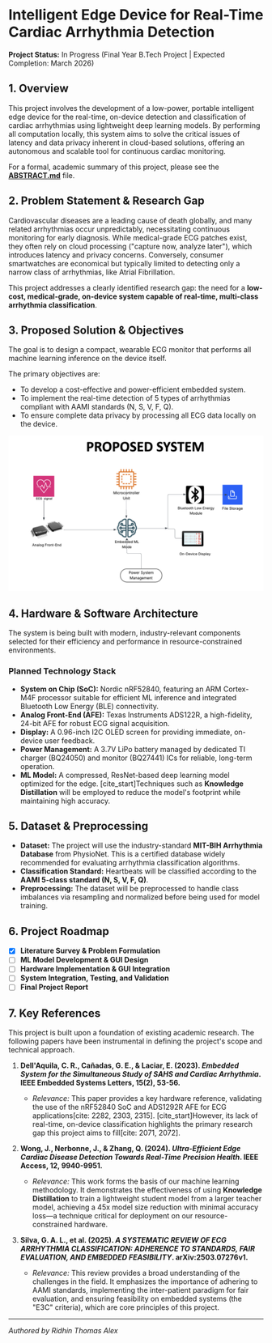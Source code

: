 # Intelligent Edge Device for Real-Time Cardiac Arrhythmia Detection

**Project Status:** In Progress (Final Year B.Tech Project | Expected Completion: March 2026)

## 1. Overview
This project involves the development of a low-power, portable intelligent edge device for the real-time, on-device detection and classification of cardiac arrhythmias using lightweight deep learning models. By performing all computation locally, this system aims to solve the critical issues of latency and data privacy inherent in cloud-based solutions, offering an autonomous and scalable tool for continuous cardiac monitoring.

For a formal, academic summary of this project, please see the **[ABSTRACT.md](ABSTRACT.md)** file.

## 2. Problem Statement & Research Gap
Cardiovascular diseases are a leading cause of death globally, and many related arrhythmias occur unpredictably, necessitating continuous monitoring for early diagnosis. While medical-grade ECG patches exist, they often rely on cloud processing ("capture now, analyze later"), which introduces latency and privacy concerns. Conversely, consumer smartwatches are economical but typically limited to detecting only a narrow class of arrhythmias, like Atrial Fibrillation.

This project addresses a clearly identified research gap: the need for a **low-cost, medical-grade, on-device system capable of real-time, multi-class arrhythmia classification**.

## 3. Proposed Solution & Objectives
The goal is to design a compact, wearable ECG monitor that performs all machine learning inference on the device itself.

The primary objectives are:
* To develop a cost-effective and power-efficient embedded system.
* To implement the real-time detection of 5 types of arrhythmias compliant with AAMI standards (N, S, V, F, Q).
* To ensure complete data privacy by processing all ECG data locally on the device.

![Proposed System Diagram](block_diagram.png)

## 4. Hardware & Software Architecture
The system is being built with modern, industry-relevant components selected for their efficiency and performance in resource-constrained environments.

### Planned Technology Stack
* **System on Chip (SoC):** Nordic nRF52840, featuring an ARM Cortex-M4F processor suitable for efficient ML inference and integrated Bluetooth Low Energy (BLE) connectivity.
* **Analog Front-End (AFE):** Texas Instruments ADS122R, a high-fidelity, 24-bit AFE for robust ECG signal acquisition.
* **Display:** A 0.96-inch I2C OLED screen for providing immediate, on-device user feedback.
* **Power Management:** A 3.7V LiPo battery managed by dedicated TI charger (BQ24050) and monitor (BQ27441) ICs for reliable, long-term operation.
* **ML Model:** A compressed, ResNet-based deep learning model optimized for the edge. [cite_start]Techniques such as **Knowledge Distillation** will be employed to reduce the model's footprint while maintaining high accuracy.

## 5. Dataset & Preprocessing
* **Dataset:** The project will use the industry-standard **MIT-BIH Arrhythmia Database** from PhysioNet. This is a certified database widely recommended for evaluating arrhythmia classification algorithms.
* **Classification Standard:** Heartbeats will be classified according to the **AAMI 5-class standard (N, S, V, F, Q)**.
* **Preprocessing:** The dataset will be preprocessed to handle class imbalances via resampling and normalized before being used for model training.

## 6. Project Roadmap
-   [x] **Literature Survey & Problem Formulation**
-   [ ] **ML Model Development & GUI Design**
-   [ ] **Hardware Implementation & GUI Integration**
-   [ ] **System Integration, Testing, and Validation**
-   [ ] **Final Project Report**

## 7. Key References
This project is built upon a foundation of existing academic research. The following papers have been instrumental in defining the project's scope and technical approach.

1.  **Dell'Aquila, C. R., Cañadas, G. E., & Laciar, E. (2023). *Embedded System for the Simultaneous Study of SAHS and Cardiac Arrhythmia*. IEEE Embedded Systems Letters, 15(2), 53-56.** 
    * *Relevance:* This paper provides a key hardware reference, validating the use of the nRF52840 SoC and ADS1292R AFE for ECG applications[cite: 2282, 2303, 2315]. [cite_start]However, its lack of real-time, on-device classification highlights the primary research gap this project aims to fill[cite: 2071, 2072].

2.  **Wong, J., Nerbonne, J., & Zhang, Q. (2024). *Ultra-Efficient Edge Cardiac Disease Detection Towards Real-Time Precision Health*. IEEE Access, 12, 9940-9951.** 
    * *Relevance:* This work forms the basis of our machine learning methodology. It demonstrates the effectiveness of using **Knowledge Distillation** to train a lightweight student model from a larger teacher model, achieving a 45x model size reduction with minimal accuracy loss—a technique critical for deployment on our resource-constrained hardware.

3.  **Silva, G. A. L., et al. (2025). *A SYSTEMATIC REVIEW OF ECG ARRHYTHMIA CLASSIFICATION: ADHERENCE TO STANDARDS, FAIR EVALUATION, AND EMBEDDED FEASIBILITY*. arXiv:2503.07276v1.** 
    * *Relevance:* This review provides a broad understanding of the challenges in the field. It emphasizes the importance of adhering to AAMI standards, implementing the inter-patient paradigm for fair evaluation, and ensuring feasibility on embedded systems (the "E3C" criteria), which are core principles of this project.

---
*Authored by Ridhin Thomas Alex*
